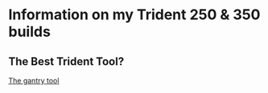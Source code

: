 # Information on my Trident 250 & 350 builds



## The Best Trident Tool?

[The gantry tool](https://github.com/VoronDesign/Voron-Trident/blob/main/STLs/Tools/110mm_Y_alignment_spacer_x2.stl)
